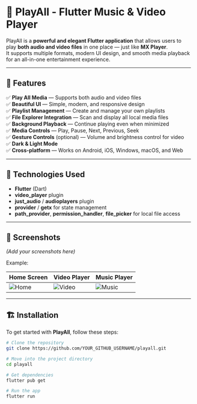 # 🎵 PlayAll - Flutter Music & Video Player

PlayAll is a **powerful and elegant Flutter application** that allows users to play **both audio and video files** in one place — just like **MX Player**.  
It supports multiple formats, modern UI design, and smooth media playback for an all-in-one entertainment experience.

---

## 🚀 Features

✅ **Play All Media** — Supports both audio and video files  
✅ **Beautiful UI** — Simple, modern, and responsive design  
✅ **Playlist Management** — Create and manage your own playlists  
✅ **File Explorer Integration** — Scan and display all local media files  
✅ **Background Playback** — Continue playing even when minimized  
✅ **Media Controls** — Play, Pause, Next, Previous, Seek  
✅ **Gesture Controls** (optional) — Volume and brightness control for video  
✅ **Dark & Light Mode**  
✅ **Cross-platform** — Works on Android, iOS, Windows, macOS, and Web  

---

## 🧩 Technologies Used

- **Flutter** (Dart)
- **video_player** plugin  
- **just_audio** / **audioplayers** plugin  
- **provider** / **getx** for state management  
- **path_provider**, **permission_handler**, **file_picker** for local file access  

---

## 📱 Screenshots

*(Add your screenshots here)*

Example:

| Home Screen | Video Player | Music Player |
|--------------|---------------|---------------|
| ![Home](screenshots/home.png) | ![Video](screenshots/video.png) | ![Music](screenshots/music.png) |

---

## 🏗️ Installation

To get started with **PlayAll**, follow these steps:

```bash
# Clone the repository
git clone https://github.com/YOUR_GITHUB_USERNAME/playall.git

# Move into the project directory
cd playall

# Get dependencies
flutter pub get

# Run the app
flutter run
